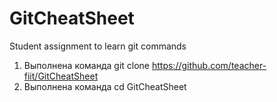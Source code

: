 # GitCheatSheet
Student assignment to learn git commands

1. Выполнена команда git clone https://github.com/teacher-fiit/GitCheatSheet
2. Выполнена команда cd GitCheatSheet
